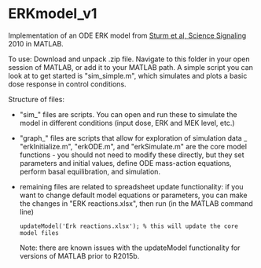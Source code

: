 # ERKmodel_v1
Implementation of an ODE ERK model from [Sturm et al, Science Signaling](http://stke.sciencemag.org/content/3/153/ra90) 2010 in MATLAB.

To use:
Download and unpack .zip file. Navigate to this folder in your open session of MATLAB, or add it to your MATLAB path.
A simple script you can look at to get started is "sim_simple.m", which simulates and plots a basic dose response in
control conditions.


Structure of files:
- "sim_" files are scripts. You can open and run these to simulate the model in different conditions (input dose, 
    ERK and MEK level, etc.)
- "graph_" files are scripts that allow for exploration of simulation data
_ "erkInitialize.m", "erkODE.m", and "erkSimulate.m" are the core model functions - you should not need to modify these
  directly, but they set parameters and initial values, define ODE mass-action equations, perform basal equilibration,
  and simulation.
- remaining files are related to spreadsheet update functionality: if you want to change default model equations or
  parameters, you can make the changes in "ERK reactions.xlsx", then run (in the MATLAB command line)
  
    `updateModel('Erk reactions.xlsx'); % this will update the core model files`
  
  Note: there are known issues with the updateModel functionality for versions of MATLAB prior to R2015b.

